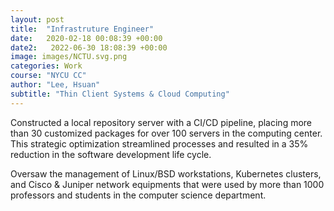 ```yaml
---
layout: post
title:  "Infrastruture Engineer"
date:   2020-02-18 00:08:39 +00:00
date2:   2022-06-30 18:08:39 +00:00
image: images/NCTU.svg.png
categories: Work 
course: "NYCU CC"
author: "Lee, Hsuan"
subtitle: "Thin Client Systems & Cloud Computing"
---
```

Constructed a local repository server with a CI/CD pipeline, placing more than 30 customized packages for over 100 servers in the computing center. This strategic optimization streamlined processes and resulted in a 35% reduction in the software development life cycle.

Oversaw the management of Linux/BSD workstations, Kubernetes clusters, and Cisco & Juniper network equipments that were used by more than 1000 professors and students in the computer science department.


